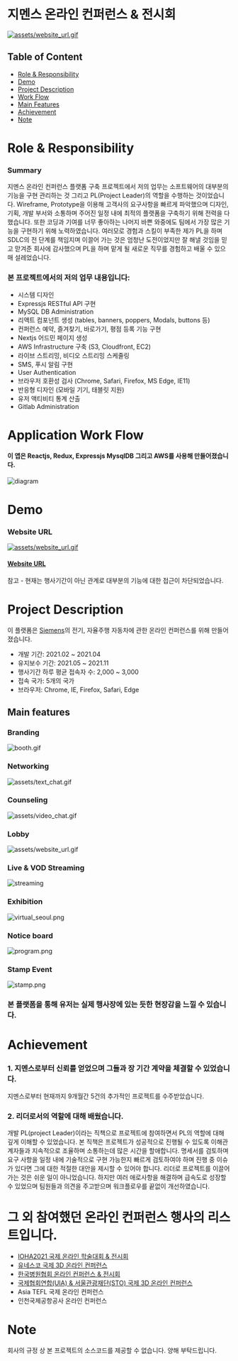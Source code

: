 # 지멘스 온라인 컨퍼런스 & 전시회
[![assets/website_url.gif](assets/website_url.gif)](https://siemens-evavconference.govent.io)

## Table of Content


- [Role & Responsibility](#Role--Responsibility)
- [Demo](#Demo)
- [Project Description](#Project-Description)
- [Work Flow](#Application-Work-Flow)
- [Main Features](#Main-features)
- [Achievement](#Achievement)
- [Note](#note)

# Role & Responsibility

### Summary
지멘스 온라인 컨퍼런스 플랫폼 구축 프로젝트에서 저의 업무는 소프트웨어의 대부분의 기능을 구현 관리하는 것 그리고 PL(Project Leader)의 역할을 수행하는 것이었습니다. Wireframe, Prototype을 이용해 고객사의 요구사항을 빠르게 파악했으며 디자인, 기획, 개발 부서와 소통하며 주어진 일정 내에 최적의 플랫폼을 구축하기 위해 전력을 다했습니다. 또한 코딩과 기여를 너무 좋아하는 나머지 바쁜 와중에도 팀에서 가장 많은 기능을 구현하기 위해 노력하였습니다. 여러모로 경험과 스킬이 부족한 제가 PL을 하며 SDLC의 전 단계를 책임지며 이끌어 가는 것은 엄청난 도전이었지만 잘 해낼 것임을 믿고 맏겨준 회사에 감사했으며 PL을 하며 맡게 될 새로운 직무를 경험하고 배울 수 있으매 설레었습니다.

### 본 프로젝트에서의 저의 업무 내용입니다:

- 시스템 디자인
- Expressjs RESTful API 구현
- MySQL DB Administration
- 리액트 컴포넌트 생성 (tables, banners, poppers, Modals, buttons 등)
- 컨퍼런스 예약, 즐겨찾기, 바로가기, 평점 등록 기능 구현
- Nextjs 어드민 페이지 생성 
- AWS Infrastructure 구축 (S3, Cloudfront, EC2)
- 라이브 스트리밍, 비디오 스트리밍 스케줄링
- SMS, 푸시 알림 구현
- User Authentication
- 브라우저 호환성 검사 (Chrome, Safari, Firefox, MS Edge, IE11)
- 반응형 디자인 (모바일 기기, 태블릿 지원)
- 유저 액티비티 통계 산출
- Gitlab Administration



# Application Work Flow

#### 이 앱은 Reactjs, Redux, Expressjs MysqlDB 그리고 AWS를 사용해 만들어졌습니다.

![diagram](assets/diagram.png)

# Demo

### Website URL
[![assets/website_url.gif](assets/website_url.gif)](https://siemens-evavconference.govent.io)
#### [Website URL](https://siemens-evavconference.govent.io/)

참고 - 현재는 행사기간이 아닌 관계로 대부분의 기능에 대한 접근이 차단되었습니다.

# Project Description

이 플랫폼은 [Siemens](https://www.siemens.com/global/en.html)의 전기, 자율주행 자동차에 관한 온라인 컨퍼런스를 위해 만들어졌습니다.

- 개발 기간: 2021.02 ~ 2021.04
- 유지보수 기간: 2021.05 ~ 2021.11
- 행사기간 하루 평균 접속자 수: 2,000 ~ 3,000
- 접속 국가: 5개의 국가
- 브라우저: Chrome, IE, Firefox, Safari, Edge

## Main features

### Branding

![booth.gif](assets/booth.gif)

### Networking

![assets/text_chat.gif](assets/text_chat.gif)

### Counseling

![assets/video_chat.gif](assets/video_chat.gif)

### Lobby

![assets/website_url.gif](assets/website_url.gif)

### Live & VOD Streaming

![streaming](assets/live_streaming.gif)

### Exhibition

![virtual_seoul.png](assets/exhibition.png)

### Notice board

![program.png](assets/program.png)

### Stamp Event

![stamp.png](assets/stamp.png)


### 본 플랫폼을 통해 유저는 실제 행사장에 있는 듯한 현장감을 느낄 수 있습니다. 



# Achievement

### 1. 지멘스로부터 신뢰를 얻었으며 그들과 장 기간 계약을 체결할 수 있었습니다.
지멘스로부터 현재까지 9개월간 5건의 추가적인 프로젝트를 수주받았습니다.


### 2. 리더로서의 역할에 대해 배웠습니다. 
개발 PL(project Leader)이라는 직책으로 프로젝트에 참여하면서 PL의 역할에 대해 깊게 이해할 수 있었습니다. 본 직책은 프로젝트가 성공적으로 진행될 수 있도록 이해관계자들과 지속적으로 조율하며 소통하는데 많은 시간을 할애합니다. 명세서를 검토하며 요구 사항을 일정 내에 기술적으로 구현 가능한지 빠르게 검토하여야 하며 진행 중 이슈가 있다면 그에 대한 적절한 대안을 제시할 수 있어야 합니다. 리더로 프로젝트를 이끌어가는 것은 쉬운 일이 아니었습니다. 하지만 여러 애로사항을 해결하며 급속도로 성장할 수 있었으며 팀원들과 의견을 주고받으며 워크플로우를 끝없이 개선하였습니다.


# 그 외 참여했던 온라인 컨퍼런스 행사의 리스트입니다. 
- [IOHA2021 국제 온라인 학술대회 & 전시회](https://ioha2021conference.org/)
- [유네스코 국제 3D 온라인 컨퍼런스](https://iclc2021.govent.io/)
- [한국병원협회 온라인 컨퍼런스 & 전시회](https://khc2020.salin.co.kr) 
- [국제협회연합(UIA) & 서울관광재단(STO) 국제 3D 온라인 컨퍼런스](https://wclf2021.miceworld.or.kr/) 
- Asia TEFL 국제 온라인 컨퍼런스
- 인천국제공항공사 온라인 컨퍼런스

# Note

회사의 규정 상 본 프로젝트의 소스코드를 제공할 수 없습니다. 양해 부탁드립니다.
